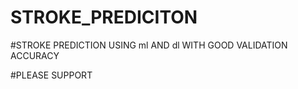 # STROKE_PREDICITON


#STROKE PREDICTION USING ml AND dl WITH GOOD VALIDATION ACCURACY 

#PLEASE SUPPORT
